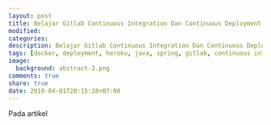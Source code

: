 ```yaml
---
layout: post
title: Belajar Gitlab Continuous Integration Dan Continuous Deployment
modified:
categories:
description: Belajar Gitlab Continuous Integration Dan Continuous Deployment
tags: [docker, deployment, heroku, java, spring, gitlab, continuous integration, continuous deployment]
image:
  background: abstract-2.png
comments: true
share: true
date: 2018-04-01T20:15:28+07:00
---
```


Pada artikel 